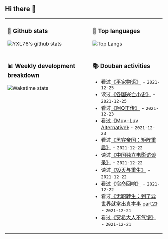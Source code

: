 ## Hi there 👋

<table>
<tr>
<td valign="top" width="54%">

### 🔭 Github stats

![YXL76's github stats](https://github-readme-stats.yxl76.vercel.app/api?username=YXL76&count_private=true&show_icons=true&include_all_commits=true&theme=prussian&line_height=28&disable_animations=true)

</td>

<td valign="top" width="46%">

### 🌱 Top languages

![Top Langs](https://github-readme-stats.yxl76.vercel.app/api/top-langs/?username=YXL76&layout=compact&theme=prussian&langs_count=8&hide=HTML,CSS,SCSS)

</td>
</tr>
<tr>
<td valign="top" width="54%">

### 📊 Weekly development breakdown

![Wakatime stats](https://github-readme-stats.yxl76.vercel.app/api/wakatime?username=YXL76&layout=compact&theme=prussian)


</td>
<td valign="top" width="46%">

### 📚 Douban activities

- 看过[《平家物语》](http://movie.douban.com/subject/35590029/) - `2021-12-25`
- 读过[《各国兴亡小史》](https://book.douban.com/subject/26842442/) - `2021-12-25`
- 看过[《阿Q正传》](http://movie.douban.com/subject/1306506/) - `2021-12-23`
- 看过[《Muv-Luv Alternative》](http://movie.douban.com/subject/35233901/) - `2021-12-23`
- 看过[《黑客帝国：矩阵重启》](http://movie.douban.com/subject/34801038/) - `2021-12-22`
- 读过[《中国独立电影访谈录》](https://book.douban.com/subject/30229539/) - `2021-12-22`
- 读过[《毁灭与重生》](https://book.douban.com/subject/35338341/) - `2021-12-22`
- 看过[《宿命回响》](http://movie.douban.com/subject/35417875/) - `2021-12-22`
- 看过[《无职转生：到了异世界就拿出真本事 part2》](http://movie.douban.com/subject/35306636/) - `2021-12-21`
- 看过[《贾希大人不气馁》](http://movie.douban.com/subject/35410438/) - `2021-12-21`

</td>
</tr>
</table>

<!--
**YXL76/YXL76** is a ✨ _special_ ✨ repository because its `README.md` (this file) appears on your GitHub profile.

Here are some ideas to get you started:

- 🔭 I’m currently working on ...
- 🌱 I’m currently learning ...
- 👯 I’m looking to collaborate on ...
- 🤔 I’m looking for help with ...
- 💬 Ask me about ...
- 📫 How to reach me: ...
- 😄 Pronouns: ...
- ⚡ Fun fact: ...
-->
